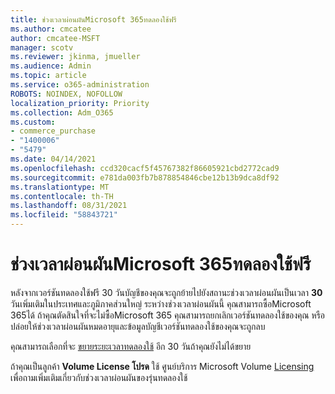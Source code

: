 ```yaml
---
title: ช่วงเวลาผ่อนผันMicrosoft 365ทดลองใช้ฟรี
ms.author: cmcatee
author: cmcatee-MSFT
manager: scotv
ms.reviewer: jkinma, jmueller
ms.audience: Admin
ms.topic: article
ms.service: o365-administration
ROBOTS: NOINDEX, NOFOLLOW
localization_priority: Priority
ms.collection: Adm_O365
ms.custom:
- commerce_purchase
- "1400006"
- "5479"
ms.date: 04/14/2021
ms.openlocfilehash: ccd320cacf5f45767382f86605921cbd2772cad9
ms.sourcegitcommit: e781da003fb7b878854846cbe12b13b9dca8df92
ms.translationtype: MT
ms.contentlocale: th-TH
ms.lasthandoff: 08/31/2021
ms.locfileid: "58843721"
---
```

# <a name="grace-period-for-microsoft-365-free-trial"></a>ช่วงเวลาผ่อนผันMicrosoft 365ทดลองใช้ฟรี

หลังจากเวอร์ชันทดลองใช้ฟรี 30 วันบัญชีของคุณจะถูกย้ายไปยังสถานะช่วงเวลาผ่อนผันเป็นเวลา **30** วันเพิ่มเติมในประเทศและภูมิภาคส่วนใหญ่ ระหว่างช่วงเวลาผ่อนผันนี้ คุณสามารถซื้อMicrosoft 365ได้ ถ้าคุณตัดสินใจที่จะไม่ซื้อMicrosoft 365 คุณสามารถยกเลิกเวอร์ชันทดลองใช้ของคุณ หรือปล่อยให้[](https://docs.microsoft.com/microsoft-365/commerce/subscriptions/cancel-your-subscription?view=o365-worldwide)ช่วงเวลาผ่อนผันหมดอายุและข้อมูลบัญชีเวอร์ชันทดลองใช้ของคุณจะถูกลบ

คุณสามารถเลือกที่จะ [ขยายระยะเวลาทดลองใช้](https://docs.microsoft.com/microsoft-365/commerce/extend-your-trial) อีก 30 วันถ้าคุณยังไม่ได้ขยาย

ถ้าคุณเป็นลูกค้า **Volume License โปรด** ใช้ ศูนย์บริการ Microsoft Volume [Licensing](https://support.microsoft.com/help/4471406/how-to-contact-the-microsoft-volume-licensing-service-center) เพื่อถามเพิ่มเติมเกี่ยวกับช่วงเวลาผ่อนผันของรุ่นทดลองใช้
